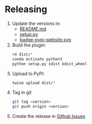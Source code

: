 # Releasing

1. Update the versions in:
    - [README.md](README.md)
    - [setup.py](setup.py)
    - [badge-pypi-website.svg](docs/badge-pypi-website.svg)
2. Build the plugin:
    ```bash
    rm dist/*
    conda activate python3
    python setup.py sdist bdist_wheel
    ```
3. Upload to PyPI:
    ```bash
    twine upload dist/*
    ```
3. Tag in git
    ```bash
    git tag <version>
    git push origin <version>
    ```
5. Create the release in [Github Issues](https://github.com/dubreuia/visual_midi/releases)


